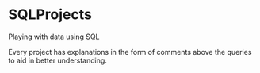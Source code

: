 # SQLProjects
Playing with data using SQL

Every project has explanations in the form of comments above the queries to aid in better understanding.

